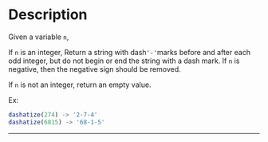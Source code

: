 # Description

Given a variable `n`,

If `n` is an integer, Return a string with dash`'-'`marks before and after each odd integer, but do not begin or end the string with a dash mark. If `n` is negative, then the negative sign should be removed.

If `n` is not an integer, return an empty value.

Ex:

```javascript
dashatize(274) -> '2-7-4'
dashatize(6815) -> '68-1-5'
```

---
